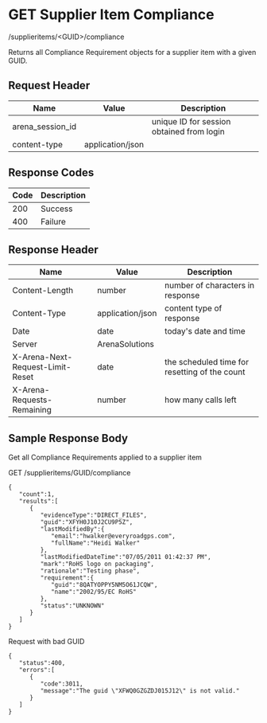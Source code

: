 # GET Supplier Item Compliance
/supplieritems/&lt;GUID&gt;/compliance

Returns all Compliance Requirement objects for a supplier item with a given GUID.

## Request Header

| Name<br> | Value<br> | Description<br> |
|  --- |  --- |  --- | 
| arena_session_id<br> |   | unique ID for session obtained from login<br> |
| content-type<br> | application/json<br> |   |

## Response Codes

| Code<br> | Description<br> |
|  --- |  --- | 
| 200<br> | Success<br> |
| 400<br> | Failure<br> |

## Response Header

| Name<br> | Value<br> | Description<br> |
|  --- |  --- |  --- | 
| Content-Length<br> | number<br> | number of characters in response<br> |
| Content-Type<br> | application/json<br> | content type of response<br> |
| Date<br> | date<br> | today's date and time<br> |
| Server<br> | ArenaSolutions<br> |   |
| X-Arena-Next-Request-Limit-Reset<br> | date<br> | the scheduled time for resetting of the count<br> |
| X-Arena-Requests-Remaining<br> | number<br> | how many calls left<br> |

## Sample Response Body
Get all Compliance Requirements applied to a supplier item

GET /supplieritems/GUID/compliance

```
{  
   "count":1,
   "results":[  
      {  
         "evidenceType":"DIRECT_FILES",
         "guid":"XFYH0J10J2CU9P5Z",
         "lastModifiedBy":{  
            "email":"hwalker@everyroadgps.com",
            "fullName":"Heidi Walker"
         },
         "lastModifiedDateTime":"07/05/2011 01:42:37 PM",
         "mark":"RoHS logo on packaging",
         "rationale":"Testing phase",
         "requirement":{  
            "guid":"8QATYOPPY5NM5O61JCQW",
            "name":"2002/95/EC RoHS"
         },
         "status":"UNKNOWN"
      }
   ]
}
```
Request with bad GUID

```
{  
   "status":400,
   "errors":[  
      {  
         "code":3011,
         "message":"The guid \"XFWQ0GZGZDJ015J12\" is not valid."
      }
   ]
}
```

